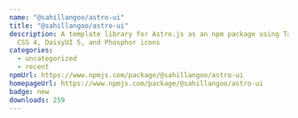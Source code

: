 ```yaml
---
name: "@sahillangoo/astro-ui"
title: "@sahillangoo/astro-ui"
description: A template library for Astro.js as an npm package using Tailwind
  CSS 4, DaisyUI 5, and Phosphor icons
categories:
  - uncategorized
  - recent
npmUrl: https://www.npmjs.com/package/@sahillangoo/astro-ui
homepageUrl: https://www.npmjs.com/package/@sahillangoo/astro-ui
badge: new
downloads: 259
---
```

